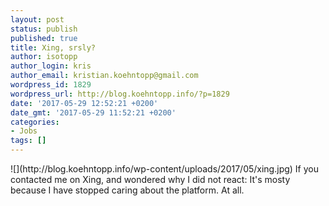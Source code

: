 ```yaml
---
layout: post
status: publish
published: true
title: Xing, srsly?
author: isotopp
author_login: kris
author_email: kristian.koehntopp@gmail.com
wordpress_id: 1829
wordpress_url: http://blog.koehntopp.info/?p=1829
date: '2017-05-29 12:52:21 +0200'
date_gmt: '2017-05-29 11:52:21 +0200'
categories:
- Jobs
tags: []
---
```

<p> ![](http://blog.koehntopp.info/wp-content/uploads/2017/05/xing.jpg) If you contacted me on Xing, and wondered why I did not react: It's mosty because I have stopped caring about the platform. At all.</p>
